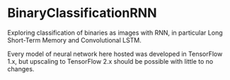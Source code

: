 # BinaryClassificationRNN
Exploring classification of binaries as images with RNN, in particular Long Short-Term Memory and Convolutional LSTM.

Every model of neural network here hosted was developed in TensorFlow 1.x, but upscaling to TensorFlow 2.x should be possible with little to no changes.
